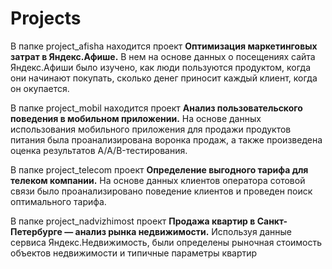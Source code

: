 # Projects

В папке project_afisha находится проект **Оптимизация маркетинговых затрат в Яндекс.Афише.** В нем на основе данных о посещениях сайта Яндекс.Афиши было изучено, как люди пользуются продуктом, когда они начинают покупать, сколько денег приносит каждый клиент, когда он окупается. 

В папке project_mobil находится проект **Анализ пользовательского поведения в мобильном приложении.** На основе данных использования мобильного приложения для продажи продуктов питания была проанализирована воронка продаж, а также произведена оценка результатов A/A/B-тестирования.

В папке project_telecom проект **Определение выгодного тарифа для телеком компании.** На основе данных клиентов оператора сотовой связи было проанализировано поведение клиентов и проведен поиск оптимального тарифа.

В папке project_nadvizhimost проект **Продажа квартир в Санкт-Петербурге — анализ рынка недвижимости.** Используя данные сервиса Яндекс.Недвижимость, были определены рыночная стоимость объектов недвижимости и типичные параметры квартир

